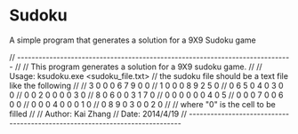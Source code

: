Sudoku
======

A simple program that generates a solution for a 9X9 Sudoku game

// -----------------------------------------------------------------------------
//
// This program generates a solution for a 9X9 sudoku game.
//
// Usage: ksudoku.exe <sudoku_file.txt>
// the sudoku file should be a text file like the following
//
// 3 0 0 0 6 7 9 0 0
// 1 0 0 0 8 9 2 5 0
// 0 6 5 0 4 0 3 0 0
// 0 0 2 0 0 0 0 3 0
// 8 0 6 0 0 3 1 7 0
// 0 0 0 0 0 0 4 0 5
// 0 0 0 7 0 0 6 0 0
// 0 0 0 4 0 0 0 1 0
// 0 8 9 0 3 0 0 2 0
//
// where "0" is the cell to be filled
//
// Author: 	Kai Zhang
// Date: 	2014/4/19
// ----------------------------------------------------------------------------
